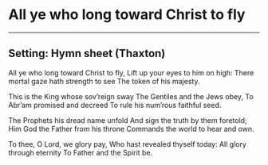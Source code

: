 # All ye who long toward Christ to fly

***

## Setting: Hymn sheet (Thaxton)

All ye who long toward Christ to fly,
Lift up your eyes to him on high:
There mortal gaze hath strength to see
The token of his majesty.

This is the King whose sov’reign sway
The Gentiles and the Jews obey,
To Abr’am promised and decreed
To rule his num’rous faithful seed.

The Prophets his dread name unfold
And sign the truth by them foretold;
Him God the Father from his throne
Commands the world to hear and own.

To thee, O Lord, we glory pay,
Who hast revealed thyself today:
All glory through eternity
To Father and the Spirit be.